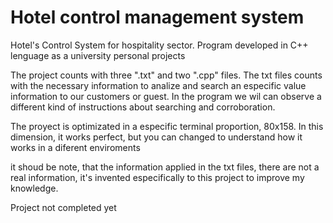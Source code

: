 # Hotel control management system 
Hotel's Control System for hospitality sector. Program developed in C++ lenguage as a university personal projects

The project counts with three ".txt" and two ".cpp"  files. The txt files counts with the necessary information to analize and search an especific value information to our customers or guest. In the program we wil can observe a different kind of instructions about searching and corroboration.

The proyect is optimizated in a especific terminal proportion, 80x158. In this dimension, it works perfect, but you can changed to understand how it works in a diferent enviroments

it shoud be note, that the information applied in the txt files, there are not a real information, it's invented especifically to this project to improve my knowledge.

Project not completed yet
